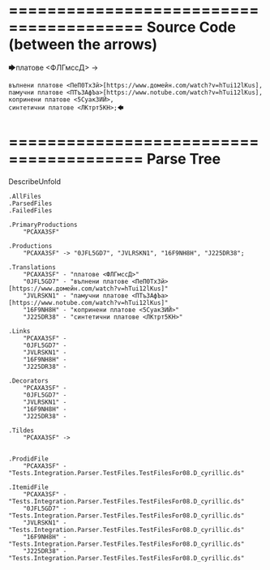 ========================================
Source Code (between the arrows)
========================================

🡆платове <ФЛГмссД> ->

	вълнени платове <ПеП0ТхЗй>[https://www.домейн.com/watch?v=hTui12lKus],
	памучни платове <ПТъЗАфЪа>[https://www.notube.com/watch?v=hTui12lKus],
	копринени платове <5Суак3ИЙ>,
	синтетични платове <ЛКтрт5КН>;🡄

========================================
Parse Tree
========================================
DescribeUnfold

    .AllFiles
    .ParsedFiles
    .FailedFiles

    .PrimaryProductions
        "PCAXA3SF" 

    .Productions
        "PCAXA3SF" -> "0JFL5GD7", "JVLRSKN1", "16F9NH8H", "J225DR38";

    .Translations
        "PCAXA3SF" - "платове <ФЛГмссД>"
        "0JFL5GD7" - "вълнени платове <ПеП0ТхЗй>[https://www.домейн.com/watch?v=hTui12lKus]"
        "JVLRSKN1" - "памучни платове <ПТъЗАфЪа>[https://www.notube.com/watch?v=hTui12lKus]"
        "16F9NH8H" - "копринени платове <5Суак3ИЙ>"
        "J225DR38" - "синтетични платове <ЛКтрт5КН>"

    .Links
        "PCAXA3SF" - 
        "0JFL5GD7" - 
        "JVLRSKN1" - 
        "16F9NH8H" - 
        "J225DR38" - 

    .Decorators
        "PCAXA3SF" - 
        "0JFL5GD7" - 
        "JVLRSKN1" - 
        "16F9NH8H" - 
        "J225DR38" - 

    .Tildes
        "PCAXA3SF" -> 


    .ProdidFile
        "PCAXA3SF" - "Tests.Integration.Parser.TestFiles.TestFilesFor08.D_cyrillic.ds"

    .ItemidFile
        "PCAXA3SF" - "Tests.Integration.Parser.TestFiles.TestFilesFor08.D_cyrillic.ds"
        "0JFL5GD7" - "Tests.Integration.Parser.TestFiles.TestFilesFor08.D_cyrillic.ds"
        "JVLRSKN1" - "Tests.Integration.Parser.TestFiles.TestFilesFor08.D_cyrillic.ds"
        "16F9NH8H" - "Tests.Integration.Parser.TestFiles.TestFilesFor08.D_cyrillic.ds"
        "J225DR38" - "Tests.Integration.Parser.TestFiles.TestFilesFor08.D_cyrillic.ds"


